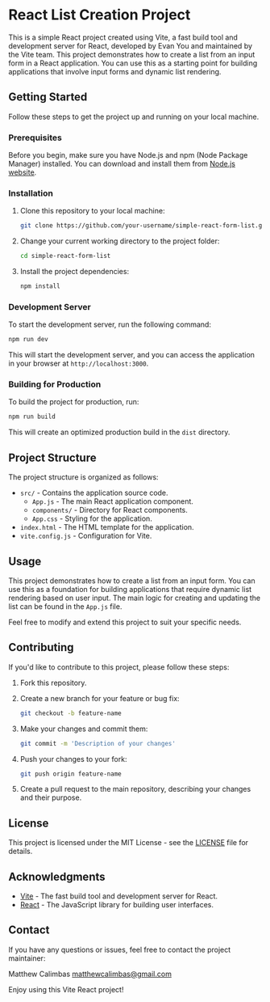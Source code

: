 # React List Creation Project

This is a simple React project created using Vite, a fast build tool and development server for React, developed by Evan You and maintained by the Vite team. This project demonstrates how to create a list from an input form in a React application. You can use this as a starting point for building applications that involve input forms and dynamic list rendering.

## Getting Started

Follow these steps to get the project up and running on your local machine.

### Prerequisites

Before you begin, make sure you have Node.js and npm (Node Package Manager) installed. You can download and install them from [Node.js website](https://nodejs.org/).

### Installation

1. Clone this repository to your local machine:

   ```bash
   git clone https://github.com/your-username/simple-react-form-list.git
   ```

2. Change your current working directory to the project folder:

   ```bash
   cd simple-react-form-list
   ```

3. Install the project dependencies:

   ```bash
   npm install
   ```

### Development Server

To start the development server, run the following command:

```bash
npm run dev
```

This will start the development server, and you can access the application in your browser at `http://localhost:3000`.

### Building for Production

To build the project for production, run:

```bash
npm run build
```

This will create an optimized production build in the `dist` directory.

## Project Structure

The project structure is organized as follows:

- `src/` - Contains the application source code.
  - `App.js` - The main React application component.
  - `components/` - Directory for React components.
  - `App.css` - Styling for the application.
- `index.html` - The HTML template for the application.
- `vite.config.js` - Configuration for Vite.

## Usage

This project demonstrates how to create a list from an input form. You can use this as a foundation for building applications that require dynamic list rendering based on user input. The main logic for creating and updating the list can be found in the `App.js` file.

Feel free to modify and extend this project to suit your specific needs.

## Contributing

If you'd like to contribute to this project, please follow these steps:

1. Fork this repository.

2. Create a new branch for your feature or bug fix:

   ```bash
   git checkout -b feature-name
   ```

3. Make your changes and commit them:

   ```bash
   git commit -m 'Description of your changes'
   ```

4. Push your changes to your fork:

   ```bash
   git push origin feature-name
   ```

5. Create a pull request to the main repository, describing your changes and their purpose.

## License

This project is licensed under the MIT License - see the [LICENSE](LICENSE) file for details.

## Acknowledgments

- [Vite](https://vitejs.dev/) - The fast build tool and development server for React.
- [React](https://reactjs.org/) - The JavaScript library for building user interfaces.

## Contact

If you have any questions or issues, feel free to contact the project maintainer:

Matthew Calimbas
matthewcalimbas@gmail.com

Enjoy using this Vite React project!
